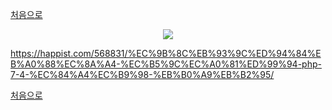 [처음으로](../README.md)
<p align="center"><img src="https://upload.wikimedia.org/wikipedia/commons/thumb/2/27/PHP-logo.svg/1024px-PHP-logo.svg.png"></p>

https://happist.com/568831/%EC%9B%8C%EB%93%9C%ED%94%84%EB%A0%88%EC%8A%A4-%EC%B5%9C%EC%A0%81%ED%99%94-php-7-4-%EC%84%A4%EC%B9%98-%EB%B0%A9%EB%B2%95/

[처음으로](../README.md)